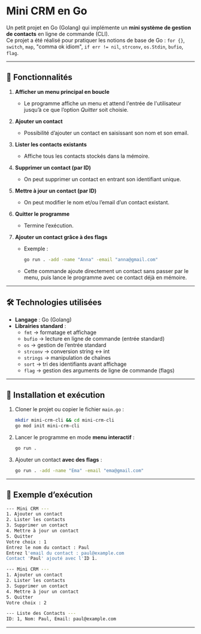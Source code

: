# Mini CRM en Go

Un petit projet en Go (Golang) qui implémente un **mini système de gestion de contacts** en ligne de commande (CLI).  
Ce projet a été réalisé pour pratiquer les notions de base de Go : `for {}`, `switch`, `map`, "comma ok idiom", `if err != nil`, `strconv`, `os.Stdin`, `bufio`, `flag`.

---

## 🎯 Fonctionnalités

1. **Afficher un menu principal en boucle**  
   - Le programme affiche un menu et attend l'entrée de l'utilisateur jusqu’à ce que l’option *Quitter* soit choisie.  

2. **Ajouter un contact**  
   - Possibilité d’ajouter un contact en saisissant son nom et son email.  

3. **Lister les contacts existants**  
   - Affiche tous les contacts stockés dans la mémoire.  

4. **Supprimer un contact (par ID)**  
   - On peut supprimer un contact en entrant son identifiant unique.  

5. **Mettre à jour un contact (par ID)**  
   - On peut modifier le nom et/ou l’email d’un contact existant.  

6. **Quitter le programme**  
   - Termine l’exécution.  

7. **Ajouter un contact grâce à des flags**  
   - Exemple :  
     ```bash
     go run . -add -name "Anna" -email "anna@gmail.com"
     ```  
   - Cette commande ajoute directement un contact sans passer par le menu, puis lance le programme avec ce contact déjà en mémoire.  

---

## 🛠 Technologies utilisées

- **Langage** : Go (Golang)  
- **Librairies standard** :  
  - `fmt` → formatage et affichage  
  - `bufio` → lecture en ligne de commande (entrée standard)  
  - `os` → gestion de l’entrée standard  
  - `strconv` → conversion string ↔ int  
  - `strings` → manipulation de chaînes  
  - `sort` → tri des identifiants avant affichage  
  - `flag` → gestion des arguments de ligne de commande (flags)  

---

## 🚀 Installation et exécution

1. Cloner le projet ou copier le fichier `main.go` :
   ```bash
   mkdir mini-crm-cli && cd mini-crm-cli
   go mod init mini-crm-cli
   ```

2. Lancer le programme en mode **menu interactif** :
   ```bash
   go run .
   ```

3. Ajouter un contact **avec des flags** :
   ```bash
   go run . -add -name "Ema" -email "ema@gmail.com"
   ```

---

## 📖 Exemple d’exécution

```bash
--- Mini CRM ---
1. Ajouter un contact
2. Lister les contacts
3. Supprimer un contact
4. Mettre à jour un contact
5. Quitter
Votre choix : 1
Entrez le nom du contact : Paul
Entrez l'email du contact : paul@example.com
Contact 'Paul' ajouté avec l'ID 1.

--- Mini CRM ---
1. Ajouter un contact
2. Lister les contacts
3. Supprimer un contact
4. Mettre à jour un contact
5. Quitter
Votre choix : 2

--- Liste des Contacts ---
ID: 1, Nom: Paul, Email: paul@example.com
```

---
